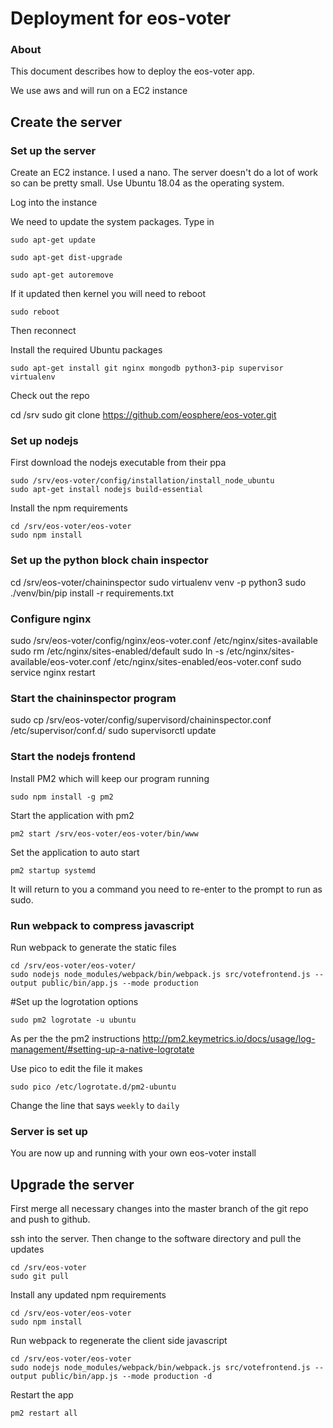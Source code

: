 # Deployment for eos-voter

### About

This document describes how to deploy the eos-voter app.

We use aws and will run on a EC2 instance

## Create the server

### Set up the server

Create an EC2 instance. I used a nano. The server doesn't do a lot of work so can be pretty small.
Use Ubuntu 18.04 as the operating system.

Log into the instance

We need to update the system packages. Type in

```
sudo apt-get update

sudo apt-get dist-upgrade

sudo apt-get autoremove
```

If it updated then kernel you will need to reboot

```
sudo reboot
```

Then reconnect

Install the required Ubuntu packages

```
sudo apt-get install git nginx mongodb python3-pip supervisor virtualenv
```

Check out the repo

cd /srv
sudo git clone https://github.com/eosphere/eos-voter.git

### Set up nodejs

First download the nodejs executable from their ppa

```
sudo /srv/eos-voter/config/installation/install_node_ubuntu
sudo apt-get install nodejs build-essential
```

Install the npm requirements

```
cd /srv/eos-voter/eos-voter
sudo npm install
```

### Set up the python block chain inspector

cd /srv/eos-voter/chaininspector
sudo virtualenv venv -p python3
sudo ./venv/bin/pip install -r requirements.txt

### Configure nginx

sudo  /srv/eos-voter/config/nginx/eos-voter.conf /etc/nginx/sites-available
sudo rm /etc/nginx/sites-enabled/default
sudo ln -s /etc/nginx/sites-available/eos-voter.conf /etc/nginx/sites-enabled/eos-voter.conf
sudo service nginx restart

### Start the chaininspector program

sudo cp /srv/eos-voter/config/supervisord/chaininspector.conf /etc/supervisor/conf.d/
sudo supervisorctl update

### Start the nodejs frontend
Install PM2 which will keep our program running
```
sudo npm install -g pm2
```

Start the application with pm2
```
pm2 start /srv/eos-voter/eos-voter/bin/www
```

Set the application to auto start
```
pm2 startup systemd
```

It will return to you a command you need to re-enter to the prompt to run as sudo.

### Run webpack to compress javascript

Run webpack to generate the static files

```
cd /srv/eos-voter/eos-voter/
sudo nodejs node_modules/webpack/bin/webpack.js src/votefrontend.js --output public/bin/app.js --mode production
```

#Set up the logrotation options

```
sudo pm2 logrotate -u ubuntu
```

As per the the pm2 instructions <http://pm2.keymetrics.io/docs/usage/log-management/#setting-up-a-native-logrotate>

Use pico to edit the file it makes

```
sudo pico /etc/logrotate.d/pm2-ubuntu
```
Change the line that says `weekly` to `daily`

### Server is set up

You are now up and running with your own eos-voter install

## Upgrade the server

First merge all necessary changes into the master branch of the git repo and push to github.

ssh into the server. Then change to the software directory and pull the updates

```
cd /srv/eos-voter
sudo git pull
```

Install any updated npm requirements

```
cd /srv/eos-voter/eos-voter
sudo npm install
```

Run webpack to regenerate the client side javascript

```
cd /srv/eos-voter/eos-voter
sudo nodejs node_modules/webpack/bin/webpack.js src/votefrontend.js --output public/bin/app.js --mode production -d
```

Restart the app
```
pm2 restart all
```
